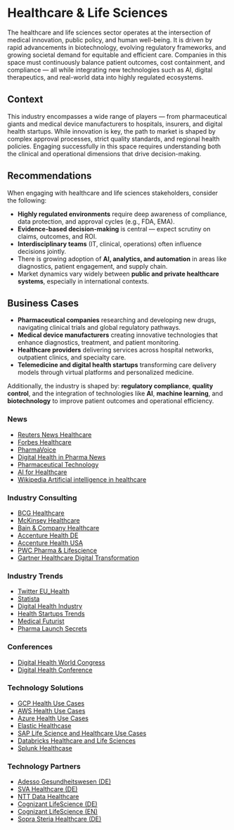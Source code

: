 # Healthcare & Life Sciences
The healthcare and life sciences sector operates at the intersection of medical innovation, public policy, and human well-being. It is driven by rapid advancements in biotechnology, evolving regulatory frameworks, and growing societal demand for equitable and efficient care. Companies in this space must continuously balance patient outcomes, cost containment, and compliance — all while integrating new technologies such as AI, digital therapeutics, and real-world data into highly regulated ecosystems.

## Context
This industry encompasses a wide range of players — from pharmaceutical giants and medical device manufacturers to hospitals, insurers, and digital health startups. While innovation is key, the path to market is shaped by complex approval processes, strict quality standards, and regional health policies. Engaging successfully in this space requires understanding both the clinical and operational dimensions that drive decision-making.

## Recommendations
When engaging with healthcare and life sciences stakeholders, consider the following:
- **Highly regulated environments** require deep awareness of compliance, data protection, and approval cycles (e.g., FDA, EMA).
- **Evidence-based decision-making** is central — expect scrutiny on claims, outcomes, and ROI.
- **Interdisciplinary teams** (IT, clinical, operations) often influence decisions jointly.
- There is growing adoption of **AI, analytics, and automation** in areas like diagnostics, patient engagement, and supply chain.
- Market dynamics vary widely between **public and private healthcare systems**, especially in international contexts.

## Business Cases
- **Pharmaceutical companies** researching and developing new drugs, navigating clinical trials and global regulatory pathways.  
- **Medical device manufacturers** creating innovative technologies that enhance diagnostics, treatment, and patient monitoring.  
- **Healthcare providers** delivering services across hospital networks, outpatient clinics, and specialty care.  
- **Telemedicine and digital health startups** transforming care delivery models through virtual platforms and personalized medicine.

Additionally, the industry is shaped by: **regulatory compliance**, **quality control**, and the integration of technologies like **AI**, **machine learning**, and **biotechnology** to improve patient outcomes and operational efficiency.


### News
- [Reuters News Healthcare](https://www.reuters.com/business/healthcare-pharmaceuticals/)
- [Forbes Healthcare](https://www.forbes.com/healthcare/)
- [PharmaVoice](https://www.pharmavoice.com/)
- [Digital Health in Pharma News](https://pharmaceuticalmanufacturer.media/pharma-manufacturing-news/digital-health-in-pharma-news)
- [Pharmaceutical Technology](https://www.pharmaceutical-technology.com/)
- [AI for Healthcare](https://www.iks.fraunhofer.de/en/topics/artificial-intelligence/artificial-intelligence-medicine.html)
- [Wikipedia Artificial intelligence in healthcare](https://en.wikipedia.org/wiki/Artificial_intelligence_in_healthcare)

### Industry Consulting
- [BCG Healthcare](https://www.bcg.com/industries/health-care/overview)
- [McKinsey Healthcare](https://www.mckinsey.com/industries/healthcare/how-we-help-clients)
- [Bain & Company Healthcare](https://www.bain.com/industry-expertise/healthcare/)
- [Accenture Health DE](https://www.accenture.com/de-de/industries/health-index)
- [Accenture Health USA](https://www.accenture.com/us-en/industries/health)
- [PWC Pharma & Lifescience](https://www.pwc.de/de/branchen-und-markte/pharma-und-lifescience.html)
- [Gartner Healthcare Digital Transformation](https://www.gartner.com/en/industries/healthcare-providers-digital-transformation)

### Industry Trends
- [Twitter EU_Health](https://twitter.com/EU_Health)
- [Statista](https://www.statista.com/)
- [Digital Health Industry](https://www.digitalhealthindustry.com/)
- [Health Startups Trends](https://www.healthstartups.com/)
- [Medical Futurist](https://medicalfuturist.com/)
- [Pharma Launch Secrets](https://pharmalaunchsecrets.com/)

### Conferences
- [Digital Health World Congress](https://www.digitalhealthworldcongress.com/)
- [Digital Health Conference](https://www.digitalhealthconference.com/)

### Technology Solutions
- [GCP Health Use Cases](https://cloud.google.com/solutions/healthcare-life-sciences)
- [AWS Health Use Cases](https://aws.amazon.com/health/)
- [Azure Health Use Cases](https://www.microsoft.com/de-de/industry/health/microsoft-cloud-for-healthcare)
- [Elastic Healthcase](https://www.elastic.co/industries/healthcare)
- [SAP Life Science and Healthcare Use Cases](https://www.sap.com/industries/life-sciences-healthcare.html)
- [Databricks Healthcare and Life Sciences ](https://www.databricks.com/solutions/industries/healthcare-and-life-sciences)
- [Splunk Healthcase](https://www.splunk.com/en_us/solutions/industries/healthcare.html)

### Technology Partners
- [Adesso Gesundheitswesen (DE)](https://www.adesso.de/de/branchen/gesundheitswesen/index.jsp)
- [SVA Healthcare (DE)](https://www.sva.de/de/branchen/healthcare)
- [NTT Data Healthcare](https://de.nttdata.com/industrien/pharma-and-life-science)
- [Cognizant LifeScience (DE)](https://www.cognizant.com/de/de/industries/life-sciences-technology-solutions)
- [Cognizant LifeScience (EN)](https://www.cognizant.com/us/en/industries/life-sciences-technology-solutions)
- [Sopra Steria Healthcare (DE)](https://www.soprasteria.de/branchen/healthcare)
